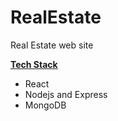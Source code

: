 # RealEstate
<p> Real Estate web site </p>

**<ins>Tech Stack</ins>** <br>
 * React <br>
 * Nodejs and Express <br>
 * MongoDB <br> </p>
